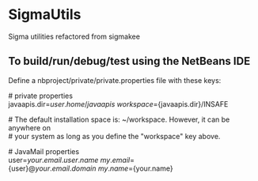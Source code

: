 # SigmaUtils
Sigma utilities refactored from sigmakee

## To build/run/debug/test using the NetBeans IDE
Define a nbproject/private/private.properties file with these keys:

\# private properties\
javaapis.dir=${user.home}/javaapis\
workspace=${javaapis.dir}/INSAFE

\# The default installation space is: ~/workspace. However, it can be anywhere on\
\# your system as long as you define the "workspace" key above.

\# JavaMail properties\
user=${your.email.user.name}\
my.email=${user}@${your.email.domain}\
my.name=${your.name}
